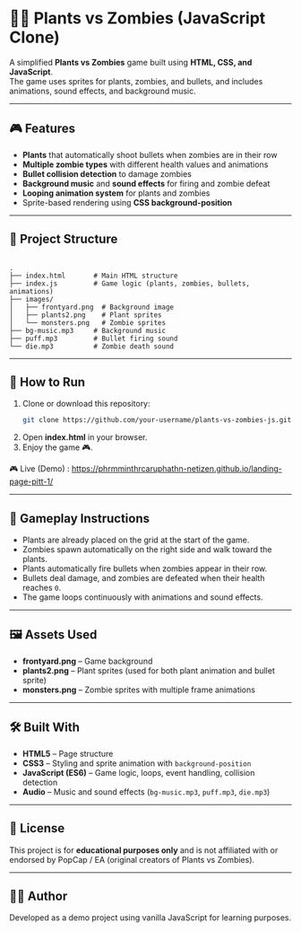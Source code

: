 # 🌱🧟 Plants vs Zombies (JavaScript Clone)

A simplified **Plants vs Zombies** game built using **HTML, CSS, and JavaScript**.  
The game uses sprites for plants, zombies, and bullets, and includes animations, sound effects, and background music.

---

## 🎮 Features
- **Plants** that automatically shoot bullets when zombies are in their row  
- **Multiple zombie types** with different health values and animations  
- **Bullet collision detection** to damage zombies  
- **Background music** and **sound effects** for firing and zombie defeat  
- **Looping animation system** for plants and zombies  
- Sprite-based rendering using **CSS background-position**  

---

## 📂 Project Structure
```

.
├── index.html       # Main HTML structure
├── index.js         # Game logic (plants, zombies, bullets, animations)
├── images/
│   ├── frontyard.png  # Background image
│   ├── plants2.png    # Plant sprites
│   └── monsters.png   # Zombie sprites
├── bg-music.mp3     # Background music
├── puff.mp3         # Bullet firing sound
└── die.mp3          # Zombie death sound

````

---

## 🚀 How to Run
1. Clone or download this repository:
   ```bash
   git clone https://github.com/your-username/plants-vs-zombies-js.git

2. Open **index.html** in your browser.
3. Enjoy the game 🎮.

🎮 Live (Demo) : https://phrmminthrcaruphathn-netizen.github.io/landing-page-pitt-1/

---

## 🎯 Gameplay Instructions

* Plants are already placed on the grid at the start of the game.
* Zombies spawn automatically on the right side and walk toward the plants.
* Plants automatically fire bullets when zombies appear in their row.
* Bullets deal damage, and zombies are defeated when their health reaches `0`.
* The game loops continuously with animations and sound effects.

---

## 🖼️ Assets Used

* **frontyard.png** – Game background
* **plants2.png** – Plant sprites (used for both plant animation and bullet sprite)
* **monsters.png** – Zombie sprites with multiple frame animations

---

## 🛠️ Built With

* **HTML5** – Page structure
* **CSS3** – Styling and sprite animation with `background-position`
* **JavaScript (ES6)** – Game logic, loops, event handling, collision detection
* **Audio** – Music and sound effects (`bg-music.mp3`, `puff.mp3`, `die.mp3`)

---

## 📜 License

This project is for **educational purposes only** and is not affiliated with or endorsed by PopCap / EA (original creators of Plants vs Zombies).

---

## 👨‍💻 Author

Developed as a demo project using vanilla JavaScript for learning purposes.



